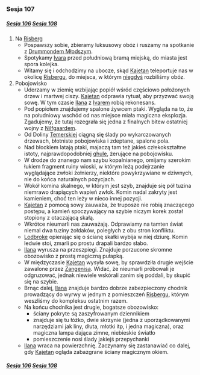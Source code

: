 ### Sesja 107
##### [Sesja 106](#sesja-106) [Sesja 108](#sesja-108)
1. Na [Risberg](#l_gora_cremora)
    - Pospawszy sobie, zbieramy luksusowy obóz i ruszamy na spotkanie z [Drummondem Młodszym](#p_ivar).
    - Spotykamy [Ivara](#p_ivar) przed południową bramą miejską, do miasta jest spora kolejka.
    - Witamy się i odchodzimy na ubocze, skąd [Kajetan](#g_kajetan) teleportuje nas w okolicę [Risbergu](#l_gora_cremora), do miejsca, w którym [niegdyś](#sesja-076) rozbiliśmy obóz.
2. Pobojowisko
    - Uderzamy w ziemię wzbijając popiół wśród częściowo położonych drzew i martwej ciszy. [Kajetan](#g_kajetan) odprawia rytuał, aby przyzwać swoją sowę. W tym czasie [Ilana](#g_ilana) z [Ivarem](#p_ivar) robią rekonesans.
    - Pod popiołem znajdujemy spalone żywcem ptaki. Wygląda na to, że na południowy wschód od nas miejsce miała magiczna eksplozja. Zgadujemy, że tutaj rozegrała się jedna z finalnych bitew ostatniej wojny z [Nilfgaardem](#l_nilfgaard).
    - Od Doliny [Temerskiej](#l_temeria) ciągną się ślady po wykarczowanych drzewach, błotniste pobojowiska i zdeptane, spalone pola.
    - Nad błockiem latają ptaki, majaczą tam też jakieś człekokształtne istoty, najprawdopodobniej [ghule](#b_ghul), żerujące na pobojowisku.
    - W drodze do znanego nam szybu kopalnianego, omijamy szerokim łukiem fragment ruiny wioski, w którym leżą podejrzanie wyglądające zwłoki żołnierzy, niektóre powykrzywiane w dziwnych, nie do końca naturalnych pozycjach.
    - Wokół komina skalnego, w którym jest szyb, znajduje się pół tuzina niemrawo drapiących wapień zwłok. Komin nadal zakryty jest kamieniem, choć ten leży w nieco innej pozycji.
    - [Kajetan](#g_kajetan) z pomocą sowy zauważa, że truposze nie robią znaczącego postępu, a kamień spoczywający na szybie niczym korek został stopiony z otaczającą skałą.
    - Wkrótce nieumarli nas zauważają. Odprawiamy na tamten świat niemal dwa tuziny żołdaków, poległych z obu stron konfliktu.
    - [Lodbroke](#p_lodborke) opierając się o ścianę skałki wybija w niej dziurę. Komin ledwie stoi, zmarli po prostu drapali bardzo słabo.
    - [Ilana](#g_ilana) wyrusza na przeszpiegi. Znajduje porzucone skromne obozowisko z prostą magiczną pułapką.
    - W międzyczasie [Kajetan](#g_kajetan) wysyła sowę, by sprawdziła drugie wejście zawalone przez [Zangenisa](#p_zangenis). Widać, że nieumarli próbowali je odgruzować, jednak niewiele wskórali zanim się poddali, by skupić się na szybie.
    - Brnąc dalej, [Ilana](#g_ilana) znajduje bardzo dobrze zabezpieczony chodnik prowadzący do wyrwy w jednym z pomieszczeń [Risbergu](#l_gora_cremora), którym weszliśmy do kompleksu ostatnim razem.
    - Na końcu chodnika jest drugie, bogatsze obozowisko:
        - ściany pokryte są zaszyfrowanym dziennikiem
        - znajduje się tu łóżko, dwie skrzynie (jedna z uporządkowanymi narzędziami jak liny, dłuta, młotki itp, i jedna magiczna), oraz magiczna lampa dająca zimne, niebieskie światło
        - pomieszczenie nosi ślady jakiejś przepychanki
    - [Ilana](#g_ilana) wraca na powierzchnię. Zaczynamy się zastanawiać co dalej, gdy [Kajetan](#g_kajetan) ogląda zabazgrane ściany magicznym okiem.

##### [Sesja 106](#sesja-106) [Sesja 108](#sesja-108)